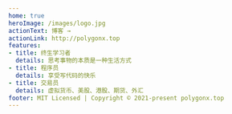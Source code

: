 ```yaml
---
home: true
heroImage: /images/logo.jpg
actionText: 博客 →
actionLink: http://polygonx.top
features:
- title: 终生学习者
  details: 思考事物的本质是一种生活方式
- title: 程序员
  details: 享受写代码的快乐
- title: 交易员
  details: 虚拟货币、美股、港股、期货、外汇
footer: MIT Licensed | Copyright © 2021-present polygonx.top
---
```



